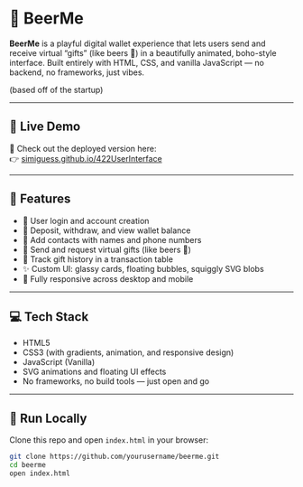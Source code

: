 # 🍻 BeerMe

**BeerMe** is a playful digital wallet experience that lets users send and receive virtual “gifts” (like beers 🍺) in a beautifully animated, boho-style interface. Built entirely with HTML, CSS, and vanilla JavaScript — no backend, no frameworks, just vibes.

(based off of the startup)

---

## 🚀 Live Demo

🎉 Check out the deployed version here:  
👉 [simiguess.github.io/422UserInterface](https://simiguess.github.io/422UserInterface)

---
## 🌟 Features

- 👤 User login and account creation
- 💸 Deposit, withdraw, and view wallet balance
- 📇 Add contacts with names and phone numbers
- 🎁 Send and request virtual gifts (like beers 🍺)
- 📜 Track gift history in a transaction table
- ✨ Custom UI: glassy cards, floating bubbles, squiggly SVG blobs
- 📱 Fully responsive across desktop and mobile

---


## 💻 Tech Stack

- HTML5
- CSS3 (with gradients, animation, and responsive design)
- JavaScript (Vanilla)
- SVG animations and floating UI effects
- No frameworks, no build tools — just open and go

---

## 🚀 Run Locally

Clone this repo and open `index.html` in your browser:

```bash
git clone https://github.com/yourusername/beerme.git
cd beerme
open index.html
```